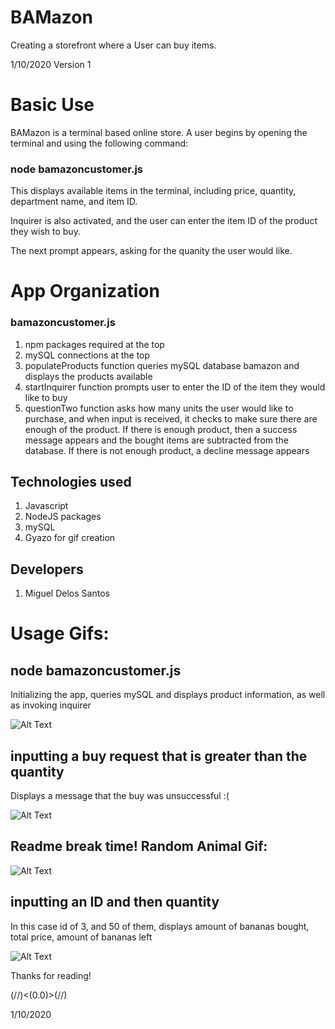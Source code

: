 # BAMazon
Creating a storefront where a User can buy items.

1/10/2020
Version 1

# Basic Use
BAMazon is a terminal based online store. A user begins by opening the terminal and using the following command:

### node bamazoncustomer.js

This displays available items in the terminal, including price, quantity, department name, and item ID.

Inquirer is also activated, and the user can enter the item ID of the product they wish to buy.

The next prompt appears, asking for the quanity the user would like.

# App Organization
### bamazoncustomer.js
1. npm packages required at the top
2. mySQL connections at the top
3. populateProducts function queries mySQL database bamazon and displays the products available
4. startInquirer function prompts user to enter the ID of the item they would like to buy
5. questionTwo function asks how many units the user would like to purchase, and when input is received, it checks to make sure there are enough of the product. If there is enough product, then a success message appears and the bought items are subtracted from the database. If there is not enough product, a decline message appears

## Technologies used
1. Javascript
2. NodeJS packages
3. mySQL
4. Gyazo for gif creation

## Developers
1. Miguel Delos Santos


# Usage Gifs:

## node bamazoncustomer.js
Initializing the app, queries mySQL and displays product information, as well as invoking inquirer

![Alt Text](https://gyazo.com/608f383d88009ffb595e1627c412883e.gif)

## inputting a buy request that is greater than the quantity
Displays a message that the buy was unsuccessful :(

![Alt Text](https://gyazo.com/d69ff5def0b458eba5678dc7a7a22d6c.gif)

## Readme break time! Random Animal Gif:

![Alt Text](https://media.giphy.com/media/xBAreNGk5DapO/giphy.gif)

## inputting an ID and then quantity
In this case id of 3, and 50 of them, displays amount of bananas bought, total price, amount of bananas left

![Alt Text](https://gyazo.com/27a05d9e1adc4d772eb1c7b82199f8be.gif)

Thanks for reading!

(//)<(0.0)>(//)

1/10/2020